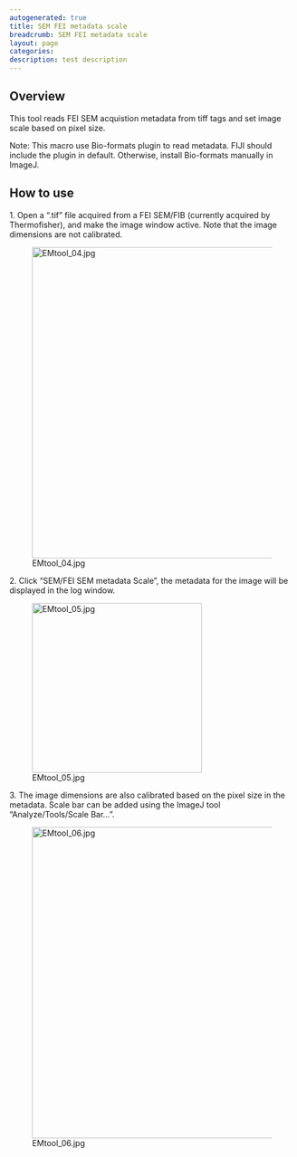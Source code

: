```yaml
---
autogenerated: true
title: SEM FEI metadata scale
breadcrumb: SEM FEI metadata scale
layout: page
categories: 
description: test description
---
```


**Overview**
------------

This tool reads FEI SEM acquistion metadata from tiff tags and set image scale based on pixel size.

Note: This macro use Bio-formats plugin to read metadata. FIJI should include the plugin in default. Otherwise, install Bio-formats manually in ImageJ.

**How to use**
--------------

1\. Open a “.tif” file acquired from a FEI SEM/FIB (currently acquired by Thermofisher), and make the image window active. Note that the image dimensions are not calibrated.

<figure><img src="/images/pages/EMtool_04.jpg" title="EMtool_04.jpg" width="550" alt="EMtool_04.jpg" /><figcaption aria-hidden="true">EMtool_04.jpg</figcaption></figure>

2\. Click “SEM/FEI SEM metadata Scale”, the metadata for the image will be displayed in the log window.

<figure><img src="/images/pages/EMtool_05.jpg" title="EMtool_05.jpg" width="300" alt="EMtool_05.jpg" /><figcaption aria-hidden="true">EMtool_05.jpg</figcaption></figure>

3\. The image dimensions are also calibrated based on the pixel size in the metadata. Scale bar can be added using the ImageJ tool “Analyze/Tools/Scale Bar…”.

<figure><img src="/images/pages/EMtool_06.jpg" title="EMtool_06.jpg" width="550" alt="EMtool_06.jpg" /><figcaption aria-hidden="true">EMtool_06.jpg</figcaption></figure>
